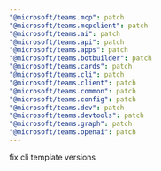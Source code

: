 ```yaml
---
"@microsoft/teams.mcp": patch
"@microsoft/teams.mcpclient": patch
"@microsoft/teams.ai": patch
"@microsoft/teams.api": patch
"@microsoft/teams.apps": patch
"@microsoft/teams.botbuilder": patch
"@microsoft/teams.cards": patch
"@microsoft/teams.cli": patch
"@microsoft/teams.client": patch
"@microsoft/teams.common": patch
"@microsoft/teams.config": patch
"@microsoft/teams.dev": patch
"@microsoft/teams.devtools": patch
"@microsoft/teams.graph": patch
"@microsoft/teams.openai": patch
---
```


fix cli template versions

